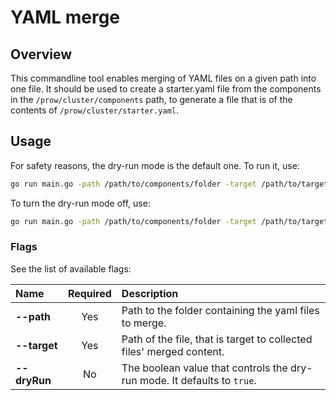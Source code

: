 # YAML merge

## Overview

This commandline tool enables merging of YAML files on a given path into one file. It should be used to create a starter.yaml file from the components in the `/prow/cluster/components` path, to generate a file that is of the contents of `/prow/cluster/starter.yaml`.

## Usage

For safety reasons, the dry-run mode is the default one.
To run it, use:
```bash
go run main.go -path /path/to/components/folder -target /path/to/target/file
```

To turn the dry-run mode off, use:
```bash
go run main.go -path /path/to/components/folder -target /path/to/target/file -dryRun=false
```

### Flags

See the list of available flags:

| Name                      | Required | Description                                                                                          |
| :------------------------ | :------: | :--------------------------------------------------------------------------------------------------- |
| **--path**                |   Yes    | Path to the folder containing the yaml files to merge.
| **--target**              |   Yes    | Path of the file, that is target to collected files' merged content.
| **--dryRun**              |    No    | The boolean value that controls the dry-run mode. It defaults to `true`.


